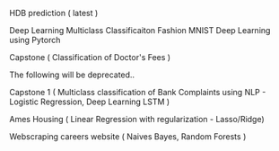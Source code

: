 HDB prediction ( latest )

Deep Learning Multiclass Classificaiton Fashion MNIST Deep Learning using Pytorch

Capstone  ( Classification of Doctor's Fees ) 

The following will be deprecated..

Capstone 1 ( Multiclass classification of Bank Complaints using NLP - Logistic Regression, Deep Learning LSTM )

Ames Housing ( Linear Regression with regularization - Lasso/Ridge)

Webscraping careers website ( Naives Bayes, Random Forests )


